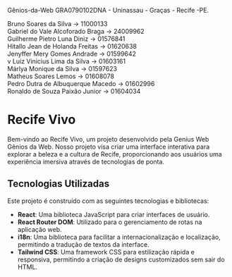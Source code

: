 Gênios-da-Web GRA0790102DNA - Uninassau - Graças - Recife -PE.<br/>

Bruno Soares da Silva -> 11000133<br/>
Gabriel do Vale Alcoforado Braga -> 24009962<br/>
Guilherme Pietro Luna Diniz -> 01576841<br/>
Hitallo Jean de Holanda Freitas -> 01620638<br/>
Jenyffer Mery Gomes Andrade -> 01599642<br/>
v Luiz Vinicius Lima da Silva -> 01603161<br/>
Márlya Monique da Silva -> 01597623<br/>
Matheus Soares Lemos -> 01608078<br/>
Pedro Dutra de Albuquerque Macedo -> 01602996<br/>
Ronaldo de Souza Paixão Junior -> 01604034<br/>

  # Recife Vivo

Bem-vindo ao Recife Vivo, um projeto desenvolvido pela Genius Web Gênios da Web. Nosso projeto visa criar uma interface interativa para explorar a beleza e a cultura de Recife, proporcionando aos usuários uma experiência imersiva através de tecnologias de ponta.

## Tecnologias Utilizadas

Este projeto é construído com as seguintes tecnologias e bibliotecas:

- **React**: Uma biblioteca JavaScript para criar interfaces de usuário.
- **React Router DOM**: Utilizado para o gerenciamento de rotas na aplicação web.
- **i18n**: Uma biblioteca para facilitar a internacionalização e localização, permitindo a tradução de textos da interface.
- **Tailwind CSS**: Uma framework CSS para estilização rápida e responsiva, permitindo a criação de designs customizados sem sair do HTML.
